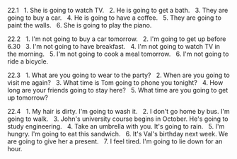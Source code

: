 22.1
  1. She is going to watch TV.
  2. He is going to get a bath.
  3. They are going to buy a car.
  4. He is going to have a coffee.
  5. They are going to paint the walls.
  6. She is going to play the piano.

22.2
  1. I'm not going to buy a car tomorrow.
  2. I'm going to get up before 6.30
  3. I'm not going to have breakfast.
  4. I'm not going to watch TV in the morning.
  5. I'm not going to cook a meal tomorrow.
  6. I'm not going to ride a bicycle.

22.3
  1. What are you going to wear to the party?
  2. When are you going to visit me again?
  3. What time is Tom going to phone you tonight?
  4. How long are your friends going to stay here?
  5. What time are you going to get up tomorrow?

22.4
  1. My hair is dirty. I'm going to wash it.
  2. I don't go home by bus. I'm going to walk.
  3. John's university course begins in October. He's going to study engineering.
  4. Take an umbrella with you. It's going to rain.
  5. I'm hungry. I'm going to eat this sandwich.
  6. It's Val's birthday next week. We are going to give her a present.
  7. I feel tired. I'm going to lie down for an hour.